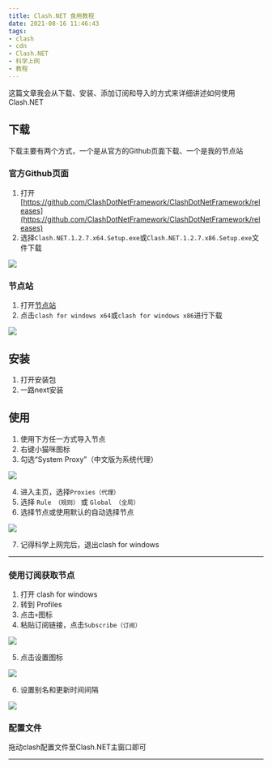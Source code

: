 ```yaml
---
title: Clash.NET 食用教程
date: 2021-08-16 11:46:43
tags:
- clash
- cdn
- Clash.NET
- 科学上网
- 教程
---
```


这篇文章我会从下载、安装、添加订阅和导入的方式来详细讲述如何使用Clash.NET

## 下载

下载主要有两个方式，一个是从官方的Github页面下载、一个是我的节点站

### 官方Github页面

1. 打开[https://github.com/ClashDotNetFramework/ClashDotNetFramework/releases](https://github.com/ClashDotNetFramework/ClashDotNetFramework/releases)
2. 选择`Clash.NET.1.2.7.x64.Setup.exe`或`Clash.NET.1.2.7.x86.Setup.exe`文件下载

![](https://cdn.jsdelivr.net/gh/zzysite/imgs@main/20210816114918.png)

### 节点站

1. 打开[节点站](https://misakanode.cf)
2. 点击`clash for windows x64`或`clash for windows x86`进行下载

![](https://cdn.jsdelivr.net/gh/zzysite/imgs@main/20210816115115.png)

## 安装

1. 打开安装包
2. 一路next安装

## 使用

1. 使用下方任一方式导入节点
2. 右键小猫咪图标
3. 勾选“System Proxy”（中文版为系统代理）

![](https://cdn.jsdelivr.net/gh/zzysite/imgs@main/20210816115145.png)

4. 进入主页，选择`Proxies（代理）`
5. 选择 `Rule （规则）` 或 `Global （全局）`
6. 选择节点或使用默认的自动选择节点

![](https://cdn.jsdelivr.net/gh/zzysite/imgs@main/20210816115317.png)

7. 记得科学上网完后，退出clash for windows

---

### 使用订阅获取节点

1. 打开 clash for windows
2. 转到 Profiles
3. 点击`+`图标
4. 粘贴订阅链接，点击`Subscribe（订阅）`

![](https://cdn.jsdelivr.net/gh/zzysite/imgs@main/20210816115450.png)

5. 点击设置图标

![](https://cdn.jsdelivr.net/gh/zzysite/imgs@main/20210816115624.png)

6. 设置别名和更新时间间隔

![](https://cdn.jsdelivr.net/gh/zzysite/imgs@main/20210816115530.png)

### 配置文件

拖动clash配置文件至Clash.NET主窗口即可

---
